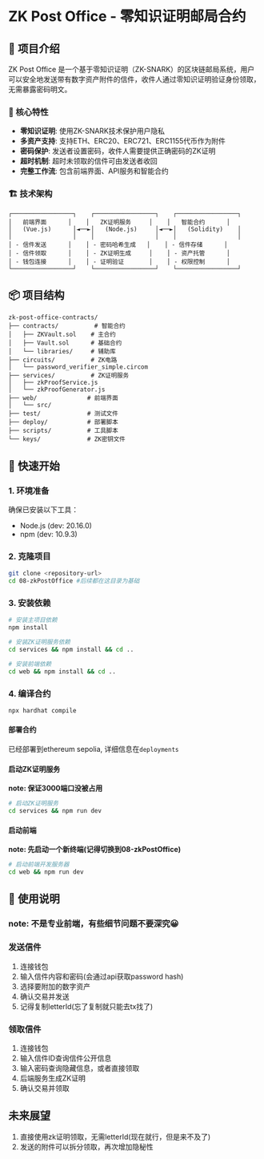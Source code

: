 # ZK Post Office - 零知识证明邮局合约

## 🌟 项目介绍

ZK Post Office 是一个基于零知识证明（ZK-SNARK）的区块链邮局系统，用户可以安全地发送带有数字资产附件的信件，收件人通过零知识证明验证身份领取，无需暴露密码明文。

### 🎯 核心特性

- **零知识证明**: 使用ZK-SNARK技术保护用户隐私
- **多资产支持**: 支持ETH、ERC20、ERC721、ERC1155代币作为附件
- **密码保护**: 发送者设置密码，收件人需要提供正确密码的ZK证明
- **超时机制**: 超时未领取的信件可由发送者收回
- **完整工作流**: 包含前端界面、API服务和智能合约

### 🏗️ 技术架构

```
┌─────────────────┐    ┌─────────────────┐    ┌─────────────────┐
│   前端界面      │    │   ZK证明服务     │    │   智能合约      │
│   (Vue.js)      │◄──►│   (Node.js)     │◄──►│   (Solidity)    │
│                 │    │                 │    │                 │
│ - 信件发送      │    │ - 密码哈希生成   │    │ - 信件存储      │
│ - 信件领取      │    │ - ZK证明生成     │    │ - 资产托管      │
│ - 钱包连接      │    │ - 证明验证       │    │ - 权限控制      │
└─────────────────┘    └─────────────────┘    └─────────────────┘
```

## 📦 项目结构

```
zk-post-office-contracts/
├── contracts/          # 智能合约
│   ├── ZKVault.sol    # 主合约
│   ├── Vault.sol      # 基础合约
│   └── libraries/     # 辅助库
├── circuits/          # ZK电路
│   └── password_verifier_simple.circom
├── services/          # ZK证明服务
│   ├── zkProofService.js
│   └── zkProofGenerator.js
├── web/              # 前端界面
│   └── src/
├── test/             # 测试文件
├── deploy/           # 部署脚本
├── scripts/          # 工具脚本
└── keys/             # ZK密钥文件
```

## 🚀 快速开始

### 1. 环境准备

确保已安装以下工具：
- Node.js (dev: 20.16.0)
- npm (dev: 10.9.3)

### 2. 克隆项目

```bash
git clone <repository-url>
cd 08-zkPostOffice #后续都在这目录为基础
```

### 3. 安装依赖

```bash
# 安装主项目依赖
npm install

# 安装ZK证明服务依赖
cd services && npm install && cd ..

# 安装前端依赖
cd web && npm install && cd ..
```

### 4. 编译合约

```bash
npx hardhat compile
```

#### 部署合约

已经部署到ethereum sepolia, 详细信息在`deployments`

#### 启动ZK证明服务
**note: 保证3000端口没被占用**
```bash
# 启动ZK证明服务
cd services && npm run dev
```

#### 启动前端
**note: 先启动一个新终端(记得切换到08-zkPostOffice)**
```bash
# 启动前端开发服务器
cd web && npm run dev
```

## 📖 使用说明
### **note: 不是专业前端，有些细节问题不要深究😀**

### 发送信件

1. 连接钱包
2. 输入信件内容和密码(会通过api获取password hash)
3. 选择要附加的数字资产
4. 确认交易并发送
5. 记得复制letterId(忘了复制就只能去tx找了)

### 领取信件

1. 连接钱包
2. 输入信件ID查询信件公开信息
3. 输入密码查询隐藏信息，或者直接领取
4. 后端服务生成ZK证明
5. 确认交易并领取

## 未来展望
1. 直接使用zk证明领取，无需letterId(现在就行，但是来不及了)
2. 发送的附件可以拆分领取，再次增加隐秘性